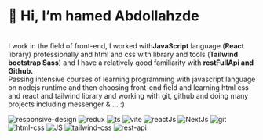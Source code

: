 <h1>👋 Hi,  I’m hamed Abdollahzde 
 </h1>
<br>
<b></b>
I work in the field of front-end, I worked with<b>JavaScript</b>  language (<b>React</b>  library) professionally and html and css with library and tools (<b>Tailwind bootstrap Sass</b>) and I have a relatively good familiarity with <b>restFullApi and Github.</b> 
<br>
Passing intensive courses of learning programming with javascript language on nodejs runtime and then choosing front-end field and learning html css and react and tailwind library and working with git, github and doing many projects including messenger & ... :)
<section with="500px">
 
![responsive-design](https://github.com/hamedAbdollahzade/hamedAbdollahzade/assets/137279292/967de00b-6b8c-43bb-a4b8-28f3fee64bb4)
![redux](https://github.com/hamedAbdollahzade/hamedAbdollahzade/assets/137279292/754c994c-1202-42c8-b5e2-25ccde05e251)
![ts](https://github.com/hamedAbdollahzade/hamedAbdollahzade/assets/137279292/9add6244-d5c8-4183-a9de-9ad974aa9e45)
![vite](https://github.com/hamedAbdollahzade/hamedAbdollahzade/assets/137279292/16d1b27b-e8a1-4a26-a6a5-f3afeeebd847)
![reactJs](https://github.com/hamedAbdollahzade/hamedAbdollahzade/assets/137279292/e0290240-85d8-401d-a457-44f2d2768a29)
![NextJs](https://github.com/hamedAbdollahzade/hamedAbdollahzade/assets/137279292/a48f8012-2e99-4b9c-a351-bccd4b53c103)
![git](https://github.com/hamedAbdollahzade/hamedAbdollahzade/assets/137279292/32b67ab1-31ac-445b-b9ce-63546e5acbe4)
![html-css](https://github.com/hamedAbdollahzade/hamedAbdollahzade/assets/137279292/b76f3b53-90a2-4e17-a257-8610adfe6405)
![JS](https://github.com/hamedAbdollahzade/hamedAbdollahzade/assets/137279292/35bf1b4a-159b-45ae-b344-3466a2083f20)
![tailwind-css](https://github.com/hamedAbdollahzade/hamedAbdollahzade/assets/137279292/5632debe-3437-4abd-9569-e4fd7bf7d69d)
![rest-api](https://github.com/hamedAbdollahzade/hamedAbdollahzade/assets/137279292/7a2b0a20-59bf-4e6b-b658-dec205d9fc83)

</section>
